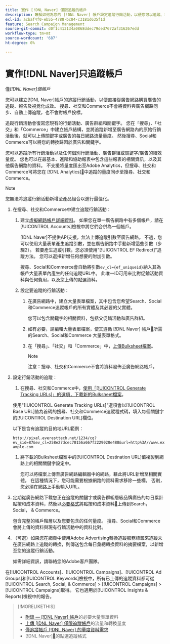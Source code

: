 ```yaml
---
title: 實作 [!DNL Naver] 僅限追蹤的帳戶
description: 瞭解如何為您的 [!DNL Naver] 帳戶設定追蹤行銷活動，以便您可以追蹤、報告直接從廣告網路購買的廣告，並以視覺效果呈現其成效。
exl-id: acbaf4f0-eb55-4788-bc84-c3181d635f1d
feature: Search Campaign Management
source-git-commit: d0f1c413134a0868ddec79ded7672af316267edd
workflow-type: tm+mt
source-wordcount: '687'
ht-degree: 0%

---
```


# 實作[!DNL Naver]只追蹤帳戶

僅&#x200B;*[!DNL Naver]個帳戶*

您可以建立[!DNL Naver]帳戶的追蹤行銷活動，以便直接從廣告網路購買廣告的追蹤、報告及視覺化成效。 搜尋、社交和Commerce不會將資料與廣告網路同步、自動上傳追蹤，也不會對帳戶投標。

追蹤行銷活動會復寫您現有的行銷活動、廣告群組和關鍵字。 您在「搜尋」、「社交」和「Commerce」中建立帳戶結構，並將追蹤新增至廣告網路內的原始行銷活動後，就可以上傳關鍵字或廣告的每日網路流量量度。 然後搜尋、Social和Commerce可以將您的轉換歸因於廣告和關鍵字。

您可以追蹤所有行銷活動以及任何個別行銷活動、廣告群組或關鍵字/廣告的績效量度。 您也可以在最基本、進階和協助報表中包含這些報表的相關資訊，以及其他廣告網路的資料。 不支援將量度匯出至Adobe Analytics，但搜尋、社交和Commerce可將您在 [!DNL Analytics][&#128279;](/help/integrations/analytics/analytics-data-in-advertising.md)中追蹤的量度同步至搜尋、社交和Commerce。

>[!NOTE]
>
>您無法將追蹤行銷活動新增至產品組合以進行最佳化。

1. 在搜尋、社交和Commerce中建立追蹤行銷活動：

   1. 建立[虛擬網路帳戶詳細資料](/help/search-social-commerce/campaign-management/accounts/ad-network-account-manage.md)。 如果您在單一廣告網路中有多個帳戶，請在[!UICONTROL Accounts]檢視中將它們合併為一個帳戶。

      [!DNL Naver]不提供API支援，無法上傳追蹤引數至廣告網路。 不過，您可以使用大量表單產生追蹤引數，並在廣告網路中手動新增這些引數（步驟2）。 若要產生追蹤引數，您必須使用&quot;[!UICONTROL EF Redirect]&quot;追蹤方法。 您可以選擇新增任何想要的附加引數。

      搜尋、Social和Commerce會自動將引數`ev_cl={ef_uniqueid}`納入其為帳戶大量表單內產生的任何追蹤URL中。 此唯一ID可用來比對促銷活動資料與任何費用，以及您上傳的點選資料。

   1. 設定要追蹤的行銷活動：

      1. 在廣告網路中，建立大量表單檔案，其中包含您希望Search、Social和Commerce追蹤帳戶的所有實體及其必要的父實體。

         您可以包含關鍵字的相關資料，包括父促銷活動和廣告群組。

      1. 如有必要，請編輯大量表單檔案，使其遵循 [!DNL Naver] 帳戶[&#128279;](/help/search-social-commerce/campaign-management/bulksheets/bulksheet-data-formats/bulksheet-data-naver.md)所需的Search、Social和Commerce 大量表單格式。

      1. 在「搜尋」、「社交」和「Commerce」中，[上傳Bulksheet檔案](/help/search-social-commerce/campaign-management/bulksheets/bulksheet-upload.md)。

         >[!NOTE]
         >
         >注意：搜尋、社交和Commerce不會將資料發佈至廣告網路帳戶。

1. 設定行銷活動的追蹤：

   1. 在搜尋、社交和Commerce中，[使用「[!UICONTROL Generate Tracking URLs]」的選項，下載新的Bulksheet檔案](/help/search-social-commerce/campaign-management/bulksheets/bulksheet-download.md)。

   使用&quot;[!UICONTROL Generate Tracking URLs]&quot;選項會以[!UICONTROL Base URL]值為首碼的搜尋、社交和Commerce追蹤程式碼，填入每個關鍵字的[!UICONTROL Destination URL]欄位。

   以下是含有追蹤的目的地URL範例：

   ```http://pixel.everesttech.net/1234/cq?ev_sid=87&ev_cl=258e27dcec70156a667f2229020e488&url=http%3A//www.example.com```

   1. 將下載的Bulksheet檔案中的[!UICONTROL Destination URL]值複製到網路上的相關關鍵字設定中。

      您可以將檔案上傳至廣告網路編輯器中的網路，藉此將URL新增至相關實體。 在這種情況下，您可能需要根據網路的資料需求移除一些欄。 否則，您必須在網路上手動輸入URL。

1. 定期從廣告網路下載您正在追蹤的關鍵字或廣告群組層級品牌廣告的每日累計點按和成本資料，然後以[必要格式](/help/search-social-commerce/tools/metrics-upload-tracking-campaigns/naver-tracking-campaigns-data-requirements.md)將點按和成本資料[&#128279;](/help/search-social-commerce/tools/metrics-upload-tracking-campaigns/naver-tracking-campaigns-upload-metrics.md)上傳到Search， Social， &amp; Commerce。

   包含完整的帳戶階層以及您要包含的任何量度。 搜尋、Social和Commerce會將上傳的資料與現有行銷活動中的資料比對。

1. （可選）如果您在網頁中使用Adobe Advertising轉換追蹤服務標籤來追蹤未在廣告網路上追蹤的轉換，則傳送包含每日彙總轉換資料的摘要檔案，以新增至您的追蹤行銷活動。

   如需詳細資訊，請聯絡您的Adobe客戶團隊。

在[!UICONTROL Accounts]、[!UICONTROL Campaigns]、[!UICONTROL Ad Groups]和[!UICONTROL Keywords]檢視中，所有已上傳的追蹤資料都可從[!UICONTROL Search, Social, & Commerce] > [!UICONTROL Campaigns] > [!UICONTROL Campaigns]取得。 它也適用於[!UICONTROL Insights & Reports]檢視中的報告。

>[!MORELIKETHIS]
>
>* [附錄 —  [!DNL Naver] 帳戶](/help/search-social-commerce/campaign-management/bulksheets/bulksheet-data-formats/bulksheet-data-naver.md)的必要大量表單資料
>* [上傳 [!DNL Naver] 僅限追蹤帳戶](/help/search-social-commerce/tools/metrics-upload-tracking-campaigns/naver-tracking-campaigns-upload-metrics.md)的流量和轉換量度
>* [僅追蹤帳戶 [!DNL Naver] 的量度資料需求](/help/search-social-commerce/tools/metrics-upload-tracking-campaigns/naver-tracking-campaigns-data-requirements.md)
>*  [!DNL Naver][&#128279;](/help/search-social-commerce/tracking/formats-click-tracking-naver.md)的點選追蹤格式
